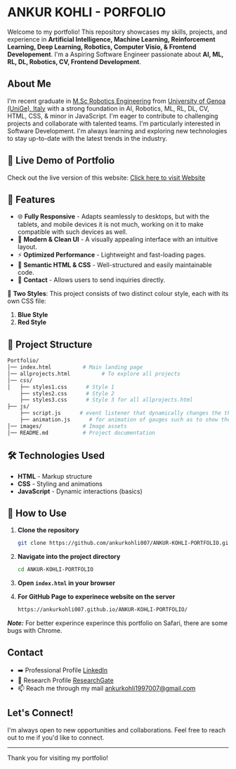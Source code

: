 # ANKUR KOHLI - PORFOLIO

Welcome to my portfolio! This repository showcases my skills, projects, and experience in **Artificial Intelligence, Machine Learning, Reinforcement Learning, Deep Learning, Robotics, Computer Visio, & Frontend Developement**. I'm a Aspiring Software Engineer passionate about **AI, ML, RL, DL, Robotics, CV, Frontend Development**.

## About Me

I'm recent graduate in [M.Sc Robotics Engineering](https://corsi.unige.it/corsi/10635) from [University of Genoa (UniGe), Italy](https://unige.it/en) with a strong foundation in AI, Robotics, ML, RL, DL, CV, HTML, CSS, & minor in JavaScript. I'm eager to contribute to challenging projects and collaborate with talented teams. I'm particularly interested in Software Development. I'm always learning and exploring new technologies to stay up-to-date with the latest trends in the industry.

## 🚀 Live Demo of Portfolio
Check out the live version of this website: [Click here to visit Website](https://ankurkohli007.github.io/ANKUR-KOHLI-PORTFOLIO/)

## 📌 Features

- 🌐 **Fully Responsive** - Adapts seamlessly to desktops, but with the tablets, and mobile devices it is not much, working on it to make compatible with such devices as well.
- 🎨 **Modern & Clean UI** - A visually appealing interface with an intuitive layout.
- ⚡ **Optimized Performance** - Lightweight and fast-loading pages.
- 📜 **Semantic HTML & CSS** - Well-structured and easily maintainable code.
- 📨 **Contact** - Allows users to send inquiries directly.

🎨 **Two Styles**: This project consists of two distinct colour style, each with its own CSS file:

1. **Blue Style**
2. **Red Style**

## 📂 Project Structure
```bash
Portfolio/
│── index.html          # Main landing page
│── allprojects.html          # To explore all projects
│── css/
│   ├── styles1.css      # Style 1
    ├── styles2.css      # Style 2
    ├── styles3.css      # Style 3 for all allprojects.html
├── js/
    ├── script.js      # event listener that dynamically changes the theme of a webpage when a user clicks on a theme button
    ├── animation.js      # for animation of gauges such as to show the exact value of the publications such as patents, book chapters, conference papers, research score, citations & h-index.      
│── images/             # Image assets
│── README.md           # Project documentation
```

## 🛠️ Technologies Used
- **HTML** - Markup structure
- **CSS** - Styling and animations
- **JavaScript** - Dynamic interactions (basics)

## 🎯 How to Use
1. **Clone the repository**
   ```bash
   git clone https://github.com/ankurkohli007/ANKUR-KOHLI-PORTFOLIO.git
   ```
2. **Navigate into the project directory**
   ```bash
   cd ANKUR-KOHLI-PORTFOLIO
   ```
3. **Open `index.html` in your browser**

4. **For GitHub Page to experinece website on the server**
   ```bash
   https://ankurkohli007.github.io/ANKUR-KOHLI-PORTFOLIO/
   ```
***Note:*** For better experince experince this portfolio on Safari, there are some bugs with Chrome. 

## Contact

- ➡️ Professional Profile [LinkedIn](https://www.linkedin.com/in/ankur-kohli-7a5865157/)
- 🔭 Research Profile [ResearchGate](https://www.researchgate.net/profile/Ankur-Kohli-4)
- 📫 Reach me through my mail ankurkohli1997007@gmail.com

##  Let's Connect!

I'm always open to new opportunities and collaborations. Feel free to reach out to me if you'd like to connect.

---

Thank you for visiting my portfolio!
